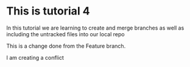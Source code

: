 # This is tutorial 4

In this tutorial we are learning to create and merge branches as well as including the untracked files into our local repo

This is a change done from the Feature branch.

I am creating a conflict